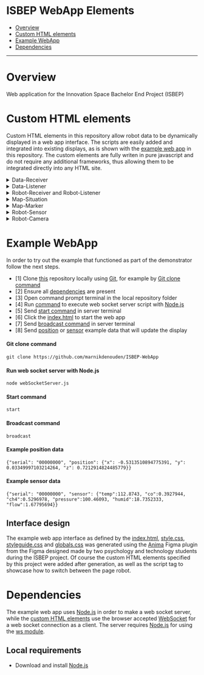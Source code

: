 ISBEP WebApp Elements
=============================

 - [Overview](#overview)
 - [Custom HTML elements](#custom-html-elements)
 - [Example WebApp](#example-webapp)
 - [Dependencies](#dependencies)

-----------------------------

# Overview
Web application for the Innovation Space Bachelor End Project (ISBEP)

# Custom HTML elements
Custom HTML elements in this repository allow robot data to be dynamically displayed in a web app interface. The scripts are easily added and integrated into existing displays, as is shown with the [example web app](#example-webapp) in this repository. The custom elements are fully writen in pure javascript and do not require any additional frameworks, thus allowing them to be integrated directly into any HTML site.

<details><summary>Data-Receiver</summary>
<br><blockquote>
The Data-Receiver element makes a websocket client connection to receive data. The element uses its defined host-address attribute to know where to check for the web socket server. After establishing a connection the Data-Receiver will emit a custom event named 'receivedata' that contains the received data.
</blockquote></details>

<details><summary>Data-Listener</summary>
<br><blockquote>
The Data-Listener element is linked to a Data-Receiver using the receiver-id attribute, which should represent the id attribute of the Data-Receiver element. When the 'receivedata' event occurs the Data-Listener will call the classes _receiveDataHandler() method, which a custom HTML element that extends the Data-Listener class should implement.
</blockquote></details>

<details><summary>Robot-Receiver and Robot-Listener</summary>
<br><blockquote>
The Robot-Receiver and Robot-Listener elements extend the functionality of the data listener and receiver by filtering for a specific robot. These elements utilize the custom serial-number attribute to specify what robot to filter for. Therefore the robot receiver and listener will only emit the 'receivedata' event and call the _receiveDataHandler() method respectively when either the serial tag in the root of a JSON object does not exists or matches the specified number in the serial-number attribute.
</blockquote></details>

<details><summary>Map-Situation</summary>
<br><blockquote>
The Map-Situation element provides a way to specify an area in which markers can be displayed with a specific position. Inside the Map-Situation element Map-Markers can be specified. The map can use the background-src attribute to specify what the background image should be and the situation-width, situation-heigth, situation-left-position and situation-top-position attributes to specify what area the map image represents. 
</blockquote></details>

<details><summary>Map-Marker</summary>
<br><blockquote>
The Map-Marker element can represent robot in an area defined by a Map-Situation parent. The Map-Marker is a Robot-Listener with additional attributes that can specify the display icon (icon-src), horizontal position (x-position), and vertical position (z-position) of the marker. 
</blockquote></details>

<details><summary>Robot-Sensor</summary>
<br><blockquote>
The Robot-Sensor element is a Robot-Listener that can display a value, which is also accesible as attribute, received from JSON data for a specified sensor key. The sensor-key attribute specifies for what key to recreive a value from a sensor named dictionary in the received robot data.
</blockquote></details>

<details><summary>Robot-Camera</summary>
<br><blockquote>
 The Robot-Camera element is a Robot-Listener that retrieves and display an image element from data at the camera-key attribute location in received robot data.
</blockquote></details>

# Example WebApp
In order to try out the example that functioned as part of the demonstrator follow the next steps.

- [1] Clone [this](https://github.com/marnikdenouden/ISBEP-WebApp) repository locally using [Git](https://git-scm.com), for example by [Git clone command](#git-clone-command)
- [2] Ensure all [dependencies](#dependencies) are present
- [3] Open command prompt terminal in the local repository folder
- [4] Run [command](#run-web-socket-server-with-nodejs) to execute web socket server script with [Node.js](https://nodejs.org/en/)
- [5] Send [start command](#start-command) in server terminal
- [6] Click the [index.html](index.html) to start the web app
- [7] Send [broadcast command](#broadcast-command) in server terminal
- [8] Send [position](#example-position-data) or [sensor](#example-sensor-data) example data that will update the display

#### Git clone command
    git clone https://github.com/marnikdenouden/ISBEP-WebApp

#### Run web socket server with Node.js
    node webSocketServer.js

#### Start command
    start
    
#### Broadcast command
    broadcast

#### Example position data
    {"serial": "00000000", "position": {"x": -0.5313510894775391, "y": 0.03349997103214264, "z": 0.7212914824485779}}

#### Example sensor data
    {"serial": "00000000", "sensor": {"temp":112.8743, "co":0.3927944, "ch4":0.5296978, "pressure":100.46093, "humid":18.7352333, "flow":1.67795694}}

## Interface design
The example web app interface as defined by the [index.html](index.html), [style.css](style.css), [styleguide.css](styleguide.css) and [globals.css](globals.css) was generated using the [Anima](https://www.figma.com/community/plugin/857346721138427857/anima-figma-to-code-react-html-vue-css-tailwind) Figma plugin from the Figma designed made by two psychology and technology students during the ISBEP project. Of course the custom HTML elements specified by this project were added after generation, as well as the script tag to showcase how to switch between the page robot.

# Dependencies
The example web app uses [Node.js](https://nodejs.org/en/) in order to make a web socket server, while the [custom HTML elements](#custom-html-elements) use the browser accepted [WebSocket](https://developer.mozilla.org/en-US/docs/Web/API/WebSocket) for a web socket connection as a client. The server requires [Node.js](https://nodejs.org/en/) for using the [ws module](https://github.com/websockets/ws).

## Local requirements
- Download and install [Node.js](https://nodejs.org/en/download/)
